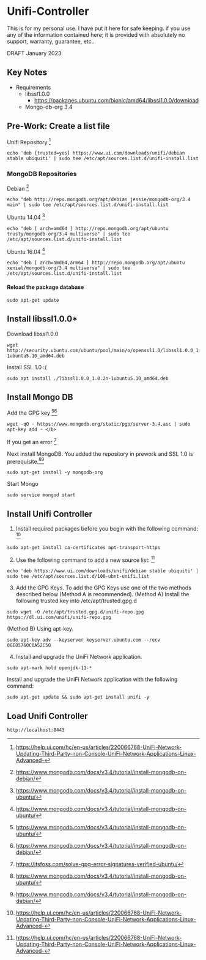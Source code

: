 # Unifi-Controller

This is for my personal use. I have put it here for safe keeping. if you use any of the information contained here; it is provided with absolutely no support, warranty, guarantee, etc..

DRAFT January 2023

## Key Notes
- Requirements 
	- libssl1.0.0
		- https://packages.ubuntu.com/bionic/amd64/libssl1.0.0/download
	- Mongo-db-org 3.4
	

## Pre-Work: Create a list file

Unifi Repository [^1]
```
echo 'deb {trusted=yes] https://www.ui.com/downloads/unifi/debian stable ubiquiti' | sudo tee /etc/apt/sources.list.d/unifi-install.list
```
### MongoDB Repositories
Debian [^3]
```
echo "deb http://repo.mongodb.org/apt/debian jessie/mongodb-org/3.4 main" | sudo tee /etc/apt/sources.list.d/unifi-install.list 
```
Ubuntu 14.04 [^2]
```
echo "deb [ arch=amd64 ] http://repo.mongodb.org/apt/ubuntu trusty/mongodb-org/3.4 multiverse" | sudo tee /etc/apt/sources.list.d/unifi-install.list
```
Ubuntu 16.04 [^2]
```
echo "deb [ arch=amd64,arm64 ] http://repo.mongodb.org/apt/ubuntu xenial/mongodb-org/3.4 multiverse" | sudo tee /etc/apt/sources.list.d/unifi-install.list 
```

#### Reload the package database
```
sudo apt-get update
```


## Install libssl1.0.0*
Download libssl1.0.0 
```
wget http://security.ubuntu.com/ubuntu/pool/main/o/openssl1.0/libssl1.0.0_1.0.2n-1ubuntu5.10_amd64.deb
```
Install SSL 1.0  :(
```
sudo apt install ./libssl1.0.0_1.0.2n-1ubuntu5.10_amd64.deb
```
## Install Mongo DB
Add the GPG key [^2][^3] 
```
wget -qO - https://www.mongodb.org/static/pgp/server-3.4.asc | sudo apt-key add - </b>
```
If you get an error [^4]


Next install MongoDB. You added the repository in prework and SSL 1.0 is prerequisite.[^2][^3]
```
sudo apt-get install -y mongodb-org
```
Start Mongo
```
sudo service mongod start
```

## Install Unifi Controller

1. Install required packages before you begin with the following command: [^1]
```
sudo apt-get install ca-certificates apt-transport-https 
```
2. Use the following command to add a new source list: [^1]
```
echo 'deb https://www.ui.com/downloads/unifi/debian stable ubiquiti' | sudo tee /etc/apt/sources.list.d/100-ubnt-unifi.list
```
3. Add the GPG Keys. To add the GPG Keys use one of the two methods described below (Method A is recommended). 
(Method A) Install the following trusted key into /etc/apt/trusted.gpg.d
```
sudo wget -O /etc/apt/trusted.gpg.d/unifi-repo.gpg https://dl.ui.com/unifi/unifi-repo.gpg 
```
(Method B) Using apt-key.
```
sudo apt-key adv --keyserver keyserver.ubuntu.com --recv 06E85760C0A52C50 
```

4. Install and upgrade the UniFi Network application.

```
sudo apt-mark hold openjdk-11-*
```
Install and upgrade the UniFi Network application with the following command:
```
sudo apt-get update && sudo apt-get install unifi -y
```

## Load Unifi Controller
```
http://localhost:8443
```



[^1]: https://help.ui.com/hc/en-us/articles/220066768-UniFi-Network-Updating-Third-Party-non-Console-UniFi-Network-Applications-Linux-Advanced-
[^2]: https://www.mongodb.com/docs/v3.4/tutorial/install-mongodb-on-ubuntu/
[^3]: https://www.mongodb.com/docs/v3.4/tutorial/install-mongodb-on-debian/
[^4]: https://itsfoss.com/solve-gpg-error-signatures-verified-ubuntu/
